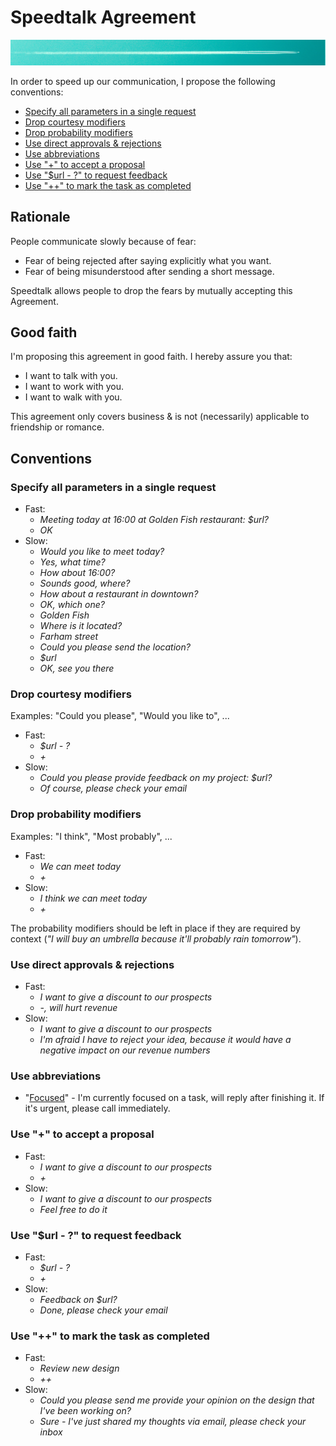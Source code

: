 # Speedtalk Agreement 

![Speedtalk](/img/speed.jpg)

In order to speed up our communication, I propose the following conventions:

+ [Specify all parameters in a single request](#specify-all-parameters-in-a-single-request)
+ [Drop courtesy modifiers](#drop-courtesy-modifiers)
+ [Drop probability modifiers](#drop-probability-modifiers)
+ [Use direct approvals & rejections](#use-direct-approvals---rejections)
+ [Use abbreviations](#use-abbreviations)
+ [Use "+" to accept a proposal](#use--to-accept-a-proposal)
+ [Use "$url - ?" to request feedback](#use-url----to-request-feedback)
+ [Use "++" to mark the task as completed](#use--to-mark-the-task-as-completed)

## Rationale

People communicate slowly because of fear:

* Fear of being rejected after saying explicitly what you want.
* Fear of being misunderstood after sending a short message.

Speedtalk allows people to drop the fears by mutually accepting this Agreement.

## Good faith

I'm proposing this agreement in good faith. I hereby assure you that:

* I want to talk with you.
* I want to work with you.
* I want to walk with you.

This agreement only covers business & is not (necessarily) applicable to friendship or romance.

## Conventions

### Specify all parameters in a single request
  * Fast:
    * *Meeting today at 16:00 at Golden Fish restaurant: $url?*
    * *OK*
  * Slow:
    * *Would you like to meet today?*
    * *Yes, what time?*
    * *How about 16:00?*
    * *Sounds good, where?*
    * *How about a restaurant in downtown?*
    * *OK, which one?*
    * *Golden Fish*
    * *Where is it located?*
    * *Farham street*
    * *Could you please send the location?*
    * *$url*
    * *OK, see you there*
    
### Drop courtesy modifiers

Examples: "Could you please", "Would you like to", ...

  * Fast:
    * *$url - ?*
    * *+*
  * Slow:
    * *Could you please provide feedback on my project: $url?*
    * *Of course, please check your email*

### Drop probability modifiers

Examples: "I think", "Most probably", ...

  * Fast:
    * *We can meet today*
    * *+*
  * Slow:
    * *I think we can meet today*
    * *+*

The probability modifiers should be left in place if they are required by context (*"I will buy an umbrella because it'll probably rain tomorrow"*).

### Use direct approvals & rejections
  * Fast:
    * *I want to give a discount to our prospects*
    * *-, will hurt revenue* 
  * Slow:
    * *I want to give a discount to our prospects*
    * *I'm afraid I have to reject your idea, because it would have a negative impact on our revenue numbers*

### Use abbreviations
  * "[Focused](./en/focused.md)" - I'm currently focused on a task, will reply after finishing it. If it's urgent, please call immediately.

### Use "+" to accept a proposal
  * Fast:
    * *I want to give a discount to our prospects*
    * *+*
  * Slow:
    * *I want to give a discount to our prospects*
    * *Feel free to do it*

### Use "$url - ?" to request feedback
  * Fast:
    * *$url - ?*
    * *+*
  * Slow:
    * *Feedback on $url?*
    * *Done, please check your email*

### Use "++" to mark the task as completed
  * Fast:
    * *Review new design*
    * *++*
  * Slow:
    * *Could you please send me provide your opinion on the design that I've been working on?*
    * *Sure - I've just shared my thoughts via email, please check your inbox*
